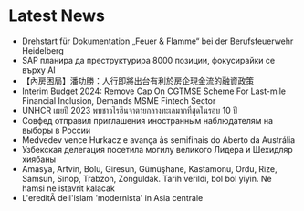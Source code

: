 # Latest News
-  Drehstart für Dokumentation „Feuer & Flamme“ bei der Berufsfeuerwehr Heidelberg
-  SAP планира да преструктурира 8000 позиции, фокусирайки се върху AI
-  【內房困局】潘功勝：人行即將出台有利於房企現金流的融資政策
-  Interim Budget 2024: Remove Cap On CGTMSE Scheme For Last-mile Financial Inclusion, Demands MSME Fintech Sector
-  UNHCR เผยปี 2023 พบชาวโรฮีนจาตายกลางทะเลมากที่สุดในรอบ 10 ปี
-  Совфед отправил приглашения иностранным наблюдателям на выборы в России
-  Medvedev vence Hurkacz e avança às semifinais do Aberto da Austrália
-  Узбекская делегация посетила могилу великого Лидера и Шехидляр хиябаны
-  Amasya, Artvin, Bolu, Giresun, Gümüşhane, Kastamonu, Ordu, Rize, Samsun, Sinop, Trabzon, Zonguldak. Tarih verildi, bol bol yiyin. Ne hamsi ne istavrit kalacak
-  L'ereditÃ dell'islam 'modernista' in Asia centrale
